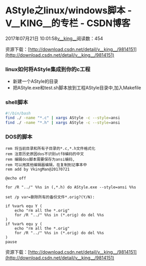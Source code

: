 # AStyle之linux/windows脚本 - V__KING__的专栏 - CSDN博客





2017年07月21日 10:01:58[v__king__](https://me.csdn.net/V__KING__)阅读数：454








资源下载：[http://download.csdn.net/detail/v__king__/9814151](http://download.csdn.net/detail/v__king__/9814151)

### linux如何将AStyle集成到你的c工程
- 新建一个AStyle的目录
- 把AStyle.exe和test.sh脚本放到工程AStyle目录中,加入Makefile

### shell脚本

```bash
#!/bin/bash
find ./ -name "*.c" | xargs AStyle -c --style=ansi
find ./ -name "*.h" | xargs AStyle -c --style=ansi
```

### DOS的脚本

```
rem 将当前目录和所有子目录的*.c,*.h文件格式化
rem 注意历史原因dos不识别utf8编码的中文
rem 编辑dos脚本需要保存为ansi编码,
rem 可以用其他编辑器编辑，在复制到记事本中
rem add by VkingMan@20170721

@echo off

for /R "../" %%s in (,*.h) do AStyle.exe --style=ansi %%s

set /p var=删除所有的备份文件*.orig?(Y/N):

if %var% equ Y (
    echo "rm all the *.orig"
    for /R "../" %%s in (*.orig) do del %%s
)
if %var% equ y (
    echo "rm all the *.orig"
    for /R "../" %%s in (*.orig) do del %%s
)
pause
```

资源下载：[http://download.csdn.net/detail/v__king__/9814151](http://download.csdn.net/detail/v__king__/9814151)



